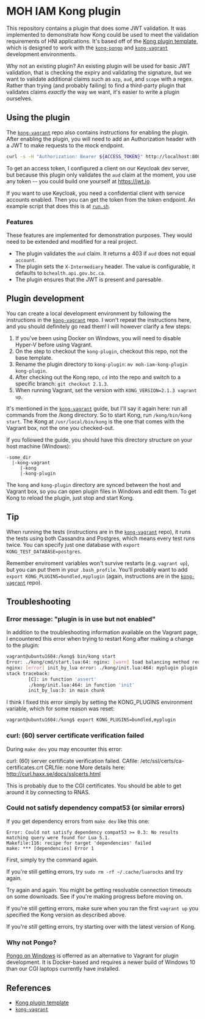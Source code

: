 MOH IAM Kong plugin
===================

This repository contains a plugin that does some JWT validation. It was implemented to demonstrate how Kong could be used to meet the validation requirements of HNI applications. It's based off of the [Kong plugin template](https://github.com/Kong/kong-plugin), which is designed to work with the
[`kong-pongo`](https://github.com/Kong/kong-pongo) and
[`kong-vagrant`](https://github.com/Kong/kong-vagrant) development environments.

Why not an existing plugin? An existing plugin will be used for basic JWT validation, that is checking the expiry and validating the signature, but we want to validate additional claims such as `azp`, `aud`, and `scope` with a regex. Rather than trying (and probably failing) to find a third-party plugin that validates claims _exactly_ the way we want, it's easier to write a plugin ourselves.

## Using the plugin

The [`kong-vagrant`](https://github.com/Kong/kong-vagrant) repo also contains instructions for enabling the plugin. After enabling the plugin, you will need to add an Authorization header with a JWT to make requests to the mock endpoint.

```bash
curl -s -H "Authorization: Bearer ${ACCESS_TOKEN}" http://localhost:8000/
```

To get an access token, I configured a client on our Keycloak dev server, but because this plugin only validates the `aud` claim at the moment, you use any token -- you could build one yourself at https://jwt.io.

If you want to use Keycloak, you need a confidential client with service accounts enabled. Then you can get the token from the token endpoint. An example script that does this is at [`run.sh`](run.sh).

### Features

These features are implemented for demonstration purposes. They would need to be extended and modified for a real project.

* The plugin validates the `aud` claim. It returns a 403 if `aud` does not equal `account`.
* The plugin sets the `X-Intermediary` header. The value is configurable, it defaults to `bchealth.api.gov.bc.ca`.
* The plugin ensures that the JWT is present and paresable.

## Plugin development

You can create a local development environment by following the instructions in the [`kong-vagrant`](https://github.com/Kong/kong-vagrant) repo. I won't repeat the instructions here, and you should definitely go read them! I will however clarify a few steps:

1. If you've been using Docker on Windows, you will need to disable Hyper-V before using Vagrant.
2. On the step to checkout the `kong-plugin`, checkout this repo, not the base template. 
3. Rename the plugin directory to `kong-plugin`: `mv moh-iam-kong-plugin kong-plugin`.
4. After checking out the Kong repo, `cd` into the repo and switch to a specific branch: `git checkout 2.1.3`.
5. When running Vagrant, set the version with `KONG_VERSION=2.1.3 vagrant up`.

It's mentioned in the [`kong-vagrant`](https://github.com/Kong/kong-vagrant) guide, but I'll say it again here: run all commands from the /kong directory. So to start Kong, run `/kong/bin/kong start`. The Kong at `/usr/local/bin/kong` is the one that comes with the Vagrant box, not the one you checked-out.

If you followed the guide, you should have this directory structure on your host machine (Windows):

```
-some_dir
  |-kong-vagrant
     |-kong
     |-kong-plugin
```

The `kong` and `kong-plugin` directory are synced between the host and Vagrant box, so you can open plugin files in Windows and edit them. To get Kong to reload the plugin, just stop and start Kong.


## Tip

When running the tests (instructions are in the [`kong-vagrant`](https://github.com/Kong/kong-vagrant) repo), it runs the tests using both Cassandra and Postgres, which means every test runs twice. You can specify just one database with `export KONG_TEST_DATABASE=postgres`.

Remember enviroment variables won't survive restarts (e.g. `vagrant up`), but you can put them in your `.bash_profile`. You'll probably want to add `export KONG_PLUGINS=bundled,myplugin` (again, instructions are in the [`kong-vagrant`](https://github.com/Kong/kong-vagrant) repo).

## Troubleshooting

### Error message: "plugin is in use but not enabled"

In addition to the troubleshooting information available on the Vagrant page, I encountered this error when trying to restart Kong after making a change to the plugin:

```bash
vagrant@ubuntu1604:/kong$ bin/kong start
Error: ./kong/cmd/start.lua:64: nginx: [warn] load balancing method redefined in /kong/servroot/nginx-kong.conf:56
nginx: [error] init_by_lua error: ./kong/init.lua:464: myplugin plugin is in use but not enabled
stack traceback:
        [C]: in function 'assert'
        ./kong/init.lua:464: in function 'init'
        init_by_lua:3: in main chunk
```

I think I fixed this error simply by setting the KONG_PLUGINS environment variable, which for some reason was reset:

```bash
vagrant@ubuntu1604:/kong$ export KONG_PLUGINS=bundled,myplugin
```

### curl: (60) server certificate verification failed

During `make dev` you may encounter this error:

curl: (60) server certificate verification failed. CAfile: /etc/ssl/certs/ca-certificates.crt CRLfile: none
More details here: http://curl.haxx.se/docs/sslcerts.html

This is probably due to the CGI certificates. You should be able to get around it by connecting to RNAS.

### Could not satisfy dependency compat53 (or similar errors)

If you get dependency errors from `make dev` like this one:

```
Error: Could not satisfy dependency compat53 >= 0.3: No results matching query were found for Lua 5.1.
Makefile:116: recipe for target 'dependencies' failed
make: *** [dependencies] Error 1
```

First, simply try the command again. 

If you're still getting errors, try `sudo rm -rf ~/.cache/luarocks` and try again. 

Try again and again. You might be getting resolvable connection timeouts on some downloads. See if you're making progress before moving on.

If you're still getting errors, make sure when you ran the first `vagrant up` you specified the Kong version as described above.

If you're *still* getting errors, try starting over with the latest version of Kong.

### Why not Pongo?

[Pongo on Windows](https://github.com/Kong/kong-pongo#pongo-on-windows) is offerred as an alternative to Vagrant for plugin development. It is Docker-based and requires a newer build of Windows 10 than our CGI laptops currently have installed.

## References

* [Kong plugin template](https://github.com/Kong/kong-plugin)
* [`kong-vagrant`](https://github.com/Kong/kong-vagrant) 
